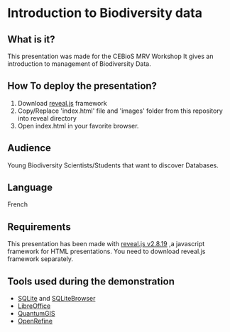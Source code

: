 # Introduction to Biodiversity data

## What is it?
This presentation was made for the CEBioS MRV Workshop
It gives an introduction to management of Biodiversity Data.


## How To deploy the presentation?
1. Download [reveal.js](https://github.com/hakimel/reveal.js/) framework
2. Copy/Replace 'index.html' file and 'images' folder from this repository into reveal directory
3. Open index.html in your favorite browser.

## Audience
Young Biodiversity Scientists/Students that want to discover Databases.

## Language
French

## Requirements
This presentation has been made with [reveal.js v2.8.19](https://github.com/hakimel/reveal.js/) ,a javascript framework for HTML presentations. 
You need to download reveal.js framework separately.

## Tools used during the demonstration
* [SQLite](http://www.sqlite.org) and [SQLiteBrowser](http://sqlitebrowser.org/)
* [LibreOffice](http://www.libreoffice.org)
* [QuantumGIS](http://www.qgis.org/)
* [OpenRefine](http://openrefine.org/)